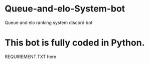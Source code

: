 # Queue-and-elo-System-bot
Queue and elo ranking system discord bot

# This bot is fully coded in Python.


REQUIREMENT.TXT here

